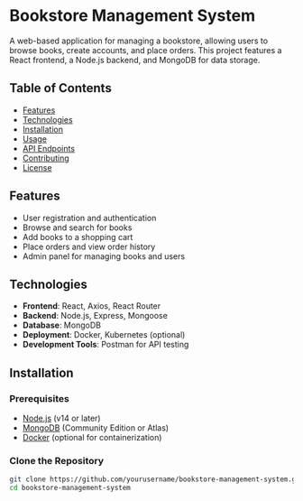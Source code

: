 # Bookstore Management System

A web-based application for managing a bookstore, allowing users to browse books, create accounts, and place orders. This project features a React frontend, a Node.js backend, and MongoDB for data storage.

## Table of Contents

- [Features](#features)
- [Technologies](#technologies)
- [Installation](#installation)
- [Usage](#usage)
- [API Endpoints](#api-endpoints)
- [Contributing](#contributing)
- [License](#license)

## Features

- User registration and authentication
- Browse and search for books
- Add books to a shopping cart
- Place orders and view order history
- Admin panel for managing books and users

## Technologies

- **Frontend**: React, Axios, React Router
- **Backend**: Node.js, Express, Mongoose
- **Database**: MongoDB
- **Deployment**: Docker, Kubernetes (optional)
- **Development Tools**: Postman for API testing

## Installation

### Prerequisites

- [Node.js](https://nodejs.org/) (v14 or later)
- [MongoDB](https://www.mongodb.com/try/download/community) (Community Edition or Atlas)
- [Docker](https://www.docker.com/get-started) (optional for containerization)

### Clone the Repository

```bash
git clone https://github.com/yourusername/bookstore-management-system.git
cd bookstore-management-system
